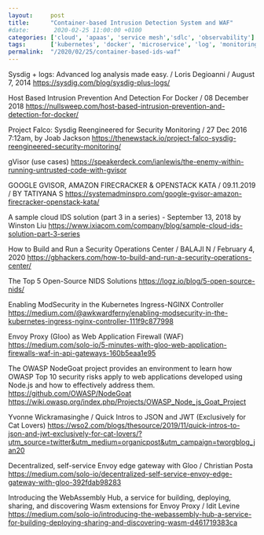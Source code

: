 ```yaml
---
layout:     post
title:      "Container-based Intrusion Detection System and WAF"
#date:       2020-02-25 11:00:00 +0100
categories: ['cloud', 'apaas', 'service mesh','sdlc', 'observability'] 
tags:       ['kubernetes', 'docker', 'microservice', 'log', 'monitoring']
permalink:  "/2020/02/25/container-based-ids-waf"
---
```


Sysdig + logs: Advanced log analysis made easy. / Loris Degioanni / August 7, 2014
https://sysdig.com/blog/sysdig-plus-logs/


Host Based Intrusion Prevention And Detection For Docker / 08 December 2018
https://nullsweep.com/host-based-intrusion-prevention-and-detection-for-docker/

<!-- more -->

Project Falco: Sysdig Reengineered for Security Monitoring / 27 Dec 2016 7:12am, by Joab Jackson
https://thenewstack.io/project-falco-sysdig-reengineered-security-monitoring/


gVisor (use cases) 
https://speakerdeck.com/ianlewis/the-enemy-within-running-untrusted-code-with-gvisor


GOOGLE GVISOR, AMAZON FIRECRACKER & OPENSTACK KATA / 09.11.2019 / BY TATIYANA S
https://systemadminspro.com/google-gvisor-amazon-firecracker-openstack-kata/


A sample cloud IDS solution (part 3 in a series) - September 13, 2018 by Winston Liu
https://www.ixiacom.com/company/blog/sample-cloud-ids-solution-part-3-series


How to Build and Run a Security Operations Center / BALAJI N / February 4, 2020 
https://gbhackers.com/how-to-build-and-run-a-security-operations-center/


The Top 5 Open-Source NIDS Solutions
https://logz.io/blog/5-open-source-nids/


Enabling ModSecurity in the Kubernetes Ingress-NGINX Controller
https://medium.com/@awkwardferny/enabling-modsecurity-in-the-kubernetes-ingress-nginx-controller-111f9c877998

Envoy Proxy (Gloo) as Web Application Firewall (WAF)
https://medium.com/solo-io/5-minutes-with-gloo-web-application-firewalls-waf-in-api-gateways-160b5eaa1e95







The OWASP NodeGoat project provides an environment to learn how OWASP Top 10 security risks apply to web applications developed using Node.js and how to effectively address them. 
https://github.com/OWASP/NodeGoat
https://wiki.owasp.org/index.php/Projects/OWASP_Node_js_Goat_Project


Yvonne Wickramasinghe / Quick Intros to JSON and JWT (Exclusively for Cat Lovers)
https://wso2.com/blogs/thesource/2019/11/quick-intros-to-json-and-jwt-exclusively-for-cat-lovers/?utm_source=twitter&utm_medium=organicpost&utm_campaign=tworgblog_jan20


Decentralized, self-service Envoy edge gateway with Gloo / Christian Posta
https://medium.com/solo-io/decentralized-self-service-envoy-edge-gateway-with-gloo-392fdab98283


Introducing the WebAssembly Hub, a service for building, deploying, sharing, and discovering Wasm extensions for Envoy Proxy / Idit Levine
https://medium.com/solo-io/introducing-the-webassembly-hub-a-service-for-building-deploying-sharing-and-discovering-wasm-d461719383ca